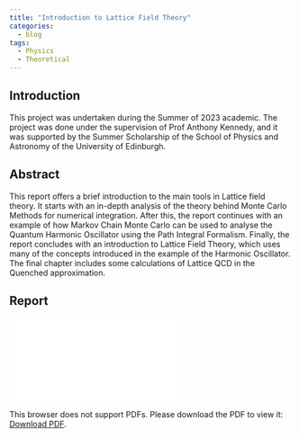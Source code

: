 ```yaml
---
title: "Introduction to Lattice Field Theory"
categories:
  - blog
tags:
  - Physics
  - Theoretical
---
```

## Introduction
This project was undertaken during the Summer of 2023 academic. The project was done under the supervision of Prof Anthony Kennedy, and it was supported by the Summer Scholarship of the School of Physics and Astronomy of the University of Edinburgh.

## Abstract 
This report offers a brief introduction to the main tools in Lattice field theory. It starts with an in-depth
analysis of the theory behind Monte Carlo Methods for numerical integration. After this, the report continues
with an example of how Markov Chain Monte Carlo can be used to analyse the Quantum Harmonic Oscillator
using the Path Integral Formalism. Finally, the report concludes with an introduction to Lattice Field Theory, which uses many of the concepts introduced in the example of the Harmonic Oscillator. The final chapter
includes some calculations of Lattice QCD in the Quenched approximation.
## Report
<object data="/assets/Usual_and_unusual_perturbative_expansion_parameters_in_quantum_mechanics (55).pdf" type="application/pdf" width="750px" height="750px">
    <embed src="/assets/Summer_Project.pdf" type="application/pdf">
        <p>This browser does not support PDFs. Please download the PDF to view it: <a href=/assets/Lab_Report_2.pdf">Download PDF</a>.</p>
    </embed>
</object>
